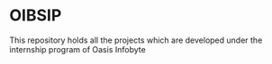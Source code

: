 # OIBSIP
This repository holds all the projects which are developed under the internship program of Oasis Infobyte
